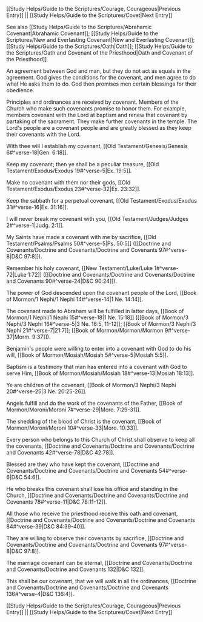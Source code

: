 [[Study Helps/Guide to the Scriptures/Courage, Courageous|Previous Entry]]  ||  [[Study Helps/Guide to the Scriptures/Covet|Next Entry]]

 See also [[Study Helps/Guide to the Scriptures/Abrahamic Covenant|Abrahamic Covenant]]; [[Study Helps/Guide to the Scriptures/New and Everlasting Covenant|New and Everlasting Covenant]]; [[Study Helps/Guide to the Scriptures/Oath|Oath]]; [[Study Helps/Guide to the Scriptures/Oath and Covenant of the Priesthood|Oath and Covenant of the Priesthood]]

 An agreement between God and man, but they do not act as equals in the agreement. God gives the conditions for the covenant, and men agree to do what He asks them to do. God then promises men certain blessings for their obedience.

 Principles and ordinances are received by covenant. Members of the Church who make such covenants promise to honor them. For example, members covenant with the Lord at baptism and renew that covenant by partaking of the sacrament. They make further covenants in the temple. The Lord's people are a covenant people and are greatly blessed as they keep their covenants with the Lord.

 With thee will I establish my covenant, [[Old Testament/Genesis/Genesis 6#^verse-18|Gen. 6:18]].

 Keep my covenant; then ye shall be a peculiar treasure, [[Old Testament/Exodus/Exodus 19#^verse-5|Ex. 19:5]].

 Make no covenant with them nor their gods, [[Old Testament/Exodus/Exodus 23#^verse-32|Ex. 23:32]].

 Keep the sabbath for a perpetual covenant, [[Old Testament/Exodus/Exodus 31#^verse-16|Ex. 31:16]].

 I will never break my covenant with you, [[Old Testament/Judges/Judges 2#^verse-1|Judg. 2:1]].

 My Saints have made a covenant with me by sacrifice, [[Old Testament/Psalms/Psalms 50#^verse-5|Ps. 50:5]] ([[Doctrine and Covenants/Doctrine and Covenants/Doctrine and Covenants 97#^verse-8|D&C 97:8]]).

 Remember his holy covenant, [[New Testament/Luke/Luke 1#^verse-72|Luke 1:72]] ([[Doctrine and Covenants/Doctrine and Covenants/Doctrine and Covenants 90#^verse-24|D&C 90:24]]).

 The power of God descended upon the covenant people of the Lord, [[Book of Mormon/1 Nephi/1 Nephi 14#^verse-14|1 Ne. 14:14]].

 The covenant made to Abraham will be fulfilled in latter days, [[Book of Mormon/1 Nephi/1 Nephi 15#^verse-18|1 Ne. 15:18]] ([[Book of Mormon/3 Nephi/3 Nephi 16#^verse-5|3 Ne. 16:5, 11-12]]; [[Book of Mormon/3 Nephi/3 Nephi 21#^verse-7|21:7]]; [[Book of Mormon/Mormon/Mormon 9#^verse-37|Morm. 9:37]]).

 Benjamin's people were willing to enter into a covenant with God to do his will, [[Book of Mormon/Mosiah/Mosiah 5#^verse-5|Mosiah 5:5]].

 Baptism is a testimony that man has entered into a covenant with God to serve Him, [[Book of Mormon/Mosiah/Mosiah 18#^verse-13|Mosiah 18:13]].

 Ye are children of the covenant, [[Book of Mormon/3 Nephi/3 Nephi 20#^verse-25|3 Ne. 20:25-26]].

 Angels fulfill and do the work of the covenants of the Father, [[Book of Mormon/Moroni/Moroni 7#^verse-29|Moro. 7:29-31]].

 The shedding of the blood of Christ is the covenant, [[Book of Mormon/Moroni/Moroni 10#^verse-33|Moro. 10:33]].

 Every person who belongs to this Church of Christ shall observe to keep all the covenants, [[Doctrine and Covenants/Doctrine and Covenants/Doctrine and Covenants 42#^verse-78|D&C 42:78]].

 Blessed are they who have kept the covenant, [[Doctrine and Covenants/Doctrine and Covenants/Doctrine and Covenants 54#^verse-6|D&C 54:6]].

 He who breaks this covenant shall lose his office and standing in the Church, [[Doctrine and Covenants/Doctrine and Covenants/Doctrine and Covenants 78#^verse-11|D&C 78:11-12]].

 All those who receive the priesthood receive this oath and covenant, [[Doctrine and Covenants/Doctrine and Covenants/Doctrine and Covenants 84#^verse-39|D&C 84:39-40]].

 They are willing to observe their covenants by sacrifice, [[Doctrine and Covenants/Doctrine and Covenants/Doctrine and Covenants 97#^verse-8|D&C 97:8]].

 The marriage covenant can be eternal, [[Doctrine and Covenants/Doctrine and Covenants/Doctrine and Covenants 132|D&C 132]].

 This shall be our covenant, that we will walk in all the ordinances, [[Doctrine and Covenants/Doctrine and Covenants/Doctrine and Covenants 136#^verse-4|D&C 136:4]].

[[Study Helps/Guide to the Scriptures/Courage, Courageous|Previous Entry]]  ||  [[Study Helps/Guide to the Scriptures/Covet|Next Entry]]
